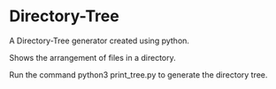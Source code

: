 # Directory-Tree
A Directory-Tree generator created using python.

Shows the arrangement of files in a directory. 

Run the command python3 print_tree.py to generate the directory tree.
